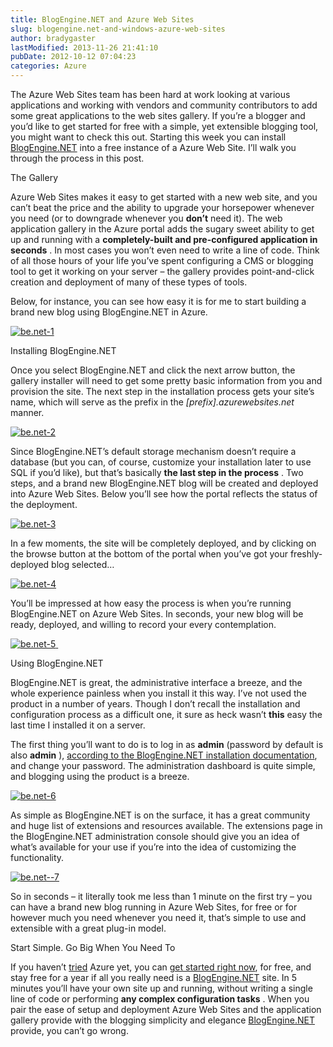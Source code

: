 ```yaml
---
title: BlogEngine.NET and Azure Web Sites
slug: blogengine.net-and-windows-azure-web-sites
author: bradygaster
lastModified: 2013-11-26 21:41:10
pubDate: 2012-10-12 07:04:23
categories: Azure
---
```


<p>The Azure Web Sites team has been hard at work looking at various applications and working with vendors and community contributors to add some great applications to the web sites gallery. If you&#x2019;re a blogger and you&#x2019;d like to get started for free with
  a simple, yet extensible blogging tool, you might want to check this out. Starting this week you can install
  <a href="http://www.dotnetblogengine.net/">BlogEngine.NET</a>  into a free instance of a Azure Web Site. I&#x2019;ll walk you through the process in this post.</p>
The Gallery
<p>Azure Web Sites makes it easy to get started with a new web site, and you can&#x2019;t beat the price and the ability to upgrade your horsepower whenever you need (or to downgrade whenever you <strong>don&#x2019;t</strong>  need it). The web application gallery in the
  Azure portal adds the sugary sweet ability to get up and running with a <strong>completely-built and pre-configured application in seconds</strong> . In most cases you won&#x2019;t even need to write a line of code. Think of all those hours of your life you&#x2019;ve
  spent configuring a CMS or blogging tool to get it working on your server &#x2013; the gallery provides point-and-click creation and deployment of many of these types of tools.</p>
<p>Below, for instance, you can see how easy it is for me to start building a brand new blog using BlogEngine.NET in Azure.</p>
<p>
  <a href="$be.net-1[7].png">
    <img src="/posts/blogengine.net-and-windows-azure-web-sites/media/be.net-1.png" alt="be.net-1">
  </a> 
</p>
Installing BlogEngine.NET
<p>Once you select BlogEngine.NET and click the next arrow button, the gallery installer will need to get some pretty basic information from you and provision the site. The next step in the installation process gets your site&#x2019;s name, which will serve as
  the prefix in the <em>[prefix].azurewebsites.net</em>  manner.</p>
<p>
  <a href="$be.net-2[7].png">
    <img src="/posts/blogengine.net-and-windows-azure-web-sites/media/be.net-2.png" alt="be.net-2">
  </a> 
</p>
<p>Since BlogEngine.NET&#x2019;s default storage mechanism doesn&#x2019;t require a database (but you can, of course, customize your installation later to use SQL if you&#x2019;d like), but that&#x2019;s basically <strong>the last step in the process</strong> . Two steps, and a brand
  new BlogEngine.NET blog will be created and deployed into Azure Web Sites. Below you&#x2019;ll see how the portal reflects the status of the deployment.</p>
<p>
  <a href="$be.net-3[3].png">
    <img src="/posts/blogengine.net-and-windows-azure-web-sites/media/be.net-3.png" alt="be.net-3">
  </a> 
</p>
<p>In a few moments, the site will be completely deployed, and by clicking on the browse button at the bottom of the portal when you&#x2019;ve got your freshly-deployed blog selected&#x2026;</p>
<p>
  <a href="$be.net-4[3].png">
    <img src="/posts/blogengine.net-and-windows-azure-web-sites/media/be.net-4.png" alt="be.net-4">
  </a> 
</p>
<p>You&#x2019;ll be impressed at how easy the process is when you&#x2019;re running BlogEngine.NET on Azure Web Sites. In seconds, your new blog will be ready, deployed, and willing to record your every contemplation.</p>
<p>
  <a href="$be.net-5[3].png">
    <img src="/posts/blogengine.net-and-windows-azure-web-sites/media/be.net-5.png" alt="be.net-5">
  </a> &#xA0;</p>
Using BlogEngine.NET
<p>BlogEngine.NET is great, the administrative interface a breeze, and the whole experience painless when you install it this way. I&#x2019;ve not used the product in a number of years. Though I don&#x2019;t recall the installation and configuration process as a difficult
  one, it sure as heck wasn&#x2019;t <strong>this</strong> <em> </em> easy the last time I installed it on a server.</p>
<p>The first thing you&#x2019;ll want to do is to log in as <strong>admin</strong>  (password by default is also <strong>admin</strong> ),
  <a href="http://blogengine.codeplex.com/wikipage?title=Installation">according to the BlogEngine.NET installation documentation</a>, and change your password. The administration dashboard is quite simple, and blogging using the product is a breeze.</p>
<p>
  <a href="$be.net-6[3].png">
    <img src="/posts/blogengine.net-and-windows-azure-web-sites/media/be.net-6.png" alt="be.net-6">
  </a> 
</p>
<p>As simple as BlogEngine.NET is on the surface, it has a great community and huge list of extensions and resources available. The extensions page in the BlogEngine.NET administration console should give you an idea of what&#x2019;s available for your use if you&#x2019;re
  into the idea of customizing the functionality.</p>
<p>
  <a href="$be.net--7[3].png">
    <img src="/posts/blogengine.net-and-windows-azure-web-sites/media/be.net--7.png" alt="be.net--7">
  </a> 
</p>
<p>So in seconds &#x2013; it literally took me less than 1 minute on the first try &#x2013; you can have a brand new blog running in Azure Web Sites, for free or for however much you need whenever you need it, that&#x2019;s simple to use and extensible with a great plug-in model.</p>
Start Simple. Go Big When You Need To
<p>If you haven&#x2019;t
  <a href="http://bit.ly/windowsazuretrial">tried</a>  Azure yet, you can
  <a href="http://bit.ly/windowsazuretrial">get started right now</a>, for free, and stay free for a year if all you really need is a
  <a href="http://www.dotnetblogengine.net/">BlogEngine.NET</a>  site. In 5 minutes you&#x2019;ll have your own site up and running, without writing a single line of code or performing <strong>any complex configuration tasks</strong> . When you pair the ease of setup and deployment Azure Web Sites and
  the application gallery provide with the blogging simplicity and elegance
  <a href="http://www.dotnetblogengine.net/">BlogEngine.NET</a>  provide, you can&#x2019;t go wrong.</p>
